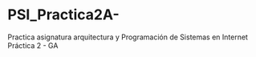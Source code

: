 # PSI_Practica2A-
Practica asignatura arquitectura y Programación de Sistemas en Internet Práctica 2 - GA
